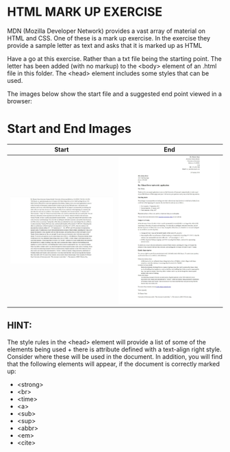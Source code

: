 # HTML MARK UP EXERCISE

MDN (Mozilla Developer Network) provides a vast array of material on HTML and CSS. One of these is a mark up exercise.
In the exercise they provide a sample letter as text and asks that it is marked up as HTML

Have a go at this exercise. Rather than a txt file being the starting point. The letter has been added (with no markup) 
to the &lt;body&gt; element of an .html file in this folder. The &lt;head&gt; element includes some styles that can be used.

The images below show the start file and a suggested end point viewed in a browser:

# Start and End Images

|        Start        |         End          |
|:-------------------:|:--------------------:|
|   ![](start.jpg)    |   ![](finish.jpg)    |


## HINT:

The style rules in the &lt;head&gt; element will provide a list of some of the elements being used + there is attribute defined
with a text-align right style. Consider where these will be used in the document. In addition, you will find that the following
elements will appear, if the document is correctly marked up:

- &lt;strong&gt;
- &lt;br&gt; 
- &lt;time&gt;
- &lt;a&gt;
- &lt;sub&gt;
- &lt;sup&gt;
- &lt;abbr&gt;
- &lt;em&gt;
- &lt;cite&gt;

